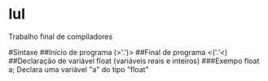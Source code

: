 # lul
Trabalho final de compiladores

#Sintaxe
##Início de programa
(>'.')>
##Final de programa
<('.'<)
##Declaração de variável
float (variáveis reais e inteiros)
###Exempo
float a;
Declara uma variável "a" do tipo "float"
